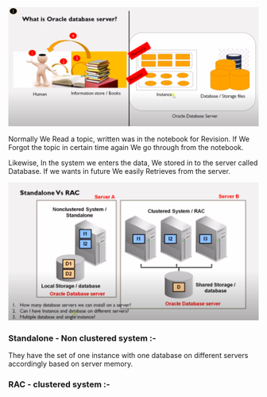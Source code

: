 <img src="img/Oracle-Database-Server.png"><br>
<p>Normally We Read a topic, written was in the notebook for Revision. If We Forgot the topic in certain time again We go through from the notebook.</p>
<p>Likewise, In the system we enters the data, We stored in to the server called Database. If we wants in future We easily Retrieves from the server.</p>
<img src="img/standalone-vs-rac.png">
<h3>Standalone - Non clustered system :-</h3>
<p>They have the set of one instance with one database on different servers accordingly based on server memory.</p>
<h3>RAC - clustered system :-</h3>